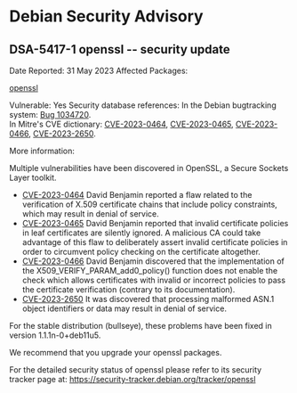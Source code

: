 
Debian Security Advisory
========================


DSA-5417-1 openssl -- security update
-------------------------------------



Date Reported:
31 May 2023
Affected Packages:

[openssl](https://packages.debian.org/src:openssl)

Vulnerable:
Yes
Security database references:
In the Debian bugtracking system: [Bug 1034720](https://bugs.debian.org/cgi-bin/bugreport.cgi?bug=1034720).  
In Mitre's CVE dictionary: [CVE-2023-0464](https://security-tracker.debian.org/tracker/CVE-2023-0464), [CVE-2023-0465](https://security-tracker.debian.org/tracker/CVE-2023-0465), [CVE-2023-0466](https://security-tracker.debian.org/tracker/CVE-2023-0466), [CVE-2023-2650](https://security-tracker.debian.org/tracker/CVE-2023-2650).  

More information:

Multiple vulnerabilities have been discovered in OpenSSL, a Secure
Sockets Layer toolkit.


* [CVE-2023-0464](https://security-tracker.debian.org/tracker/CVE-2023-0464)
David Benjamin reported a flaw related to the verification of X.509
 certificate chains that include policy constraints, which may result
 in denial of service.
* [CVE-2023-0465](https://security-tracker.debian.org/tracker/CVE-2023-0465)
David Benjamin reported that invalid certificate policies in leaf
 certificates are silently ignored. A malicious CA could take
 advantage of this flaw to deliberately assert invalid certificate
 policies in order to circumvent policy checking on the certificate
 altogether.
* [CVE-2023-0466](https://security-tracker.debian.org/tracker/CVE-2023-0466)
David Benjamin discovered that the implementation of the
 X509\_VERIFY\_PARAM\_add0\_policy() function does not enable the check
 which allows certificates with invalid or incorrect policies to pass
 the certificate verification (contrary to its documentation).
* [CVE-2023-2650](https://security-tracker.debian.org/tracker/CVE-2023-2650)
It was discovered that processing malformed ASN.1 object identifiers
 or data may result in denial of service.


For the stable distribution (bullseye), these problems have been fixed in
version 1.1.1n-0+deb11u5.


We recommend that you upgrade your openssl packages.


For the detailed security status of openssl please refer to its security
tracker page at:
<https://security-tracker.debian.org/tracker/openssl>






